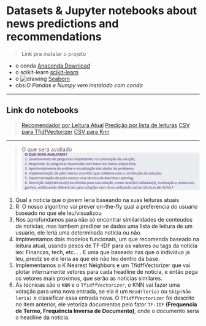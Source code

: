 # Datasets & Jupyter notebooks about news predictions and recommendations
> Link pra instalar o projeto
* o conda [Anaconda Download](https://www.anaconda.com/products/individual)
* o scikit-learn  [scikit-learn](https://scikit-learn.org/stable/install.html)
* o <img src="https://seaborn.pydata.org/_static/logo-wide-lightbg.svg" alt="drawing" width="100"/> [Seaborn](https://seaborn.pydata.org/installing.html)
* obs:*O Pandas e Numpy vem instalado com conda*
******
## Link do notebooks
> [Recomendador por Leitura Atual](Projetos_SysRec.ipynb)
> [Predição por lista de leituras](Prediction%20on%20read%20news%20by%20individual.ipynb)
> [CSV para TfidfVectorizer](headlines.csv)
> [CSV para Knn](saitama.csv)
----
> O que será avaliado
> ![](req.jpeg)
1. Qual a noticia que o jovem leria baseando na suas leituras atuais
2. R: O nosso algoritmo vai prever on-the-fly qual a preferencia do usuario baseado no que ele leu/visualizou
3. Nos aprofundamos para não só encontrar similaridades de conteudos de noticias, mas tambem predizer se dados uma lista de leitura de um usuario, ele leria uma determinada noticia ou não.
4. Implmentamos dois modelos funcionais, um que recomenda baseado na leitura atual, usando pesos de TF-IDF para os valores ou tags da noticia iex: Financas, tech, etc... . E uma que baseado nas que o individuo ja leu, prediz se ele leria as que ele não leu dentro da base.
5. Implementamos o K Nearest Neighbors e um TfidffVectorizer que vai plotar internamente vetores para  cada headline de noticia, e então pega os vetores mais proximos, que serão as noticias similares.
6. As tecnicas são o ``KNN`` e o `TfidffVectorizer`, o KNN vai fazer uma votação para uma nova entrada, se ela é um `Read(leria)` ou `Skip(Não leria)` e classificar essa entrada nova. O `TfidffVectorizer` foi descrito no item anterior, ele vetoriza documentos pelo fator `TF-IDF` **(Frequencia de Termo, Frequência Inversa de Documento)**, onde o documento seria o headline da noticia.